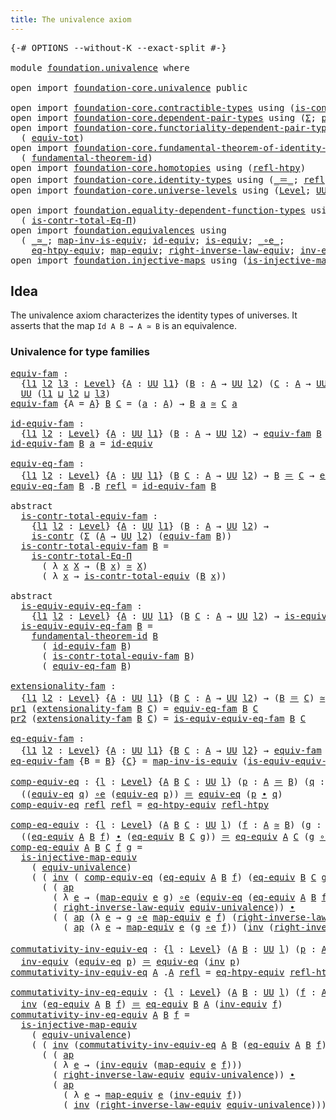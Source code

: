 ```yaml
---
title: The univalence axiom
---
```


<pre class="Agda"><a id="46" class="Symbol">{-#</a> <a id="50" class="Keyword">OPTIONS</a> <a id="58" class="Pragma">--without-K</a> <a id="70" class="Pragma">--exact-split</a> <a id="84" class="Symbol">#-}</a>

<a id="89" class="Keyword">module</a> <a id="96" href="foundation.univalence.html" class="Module">foundation.univalence</a> <a id="118" class="Keyword">where</a>

<a id="125" class="Keyword">open</a> <a id="130" class="Keyword">import</a> <a id="137" href="foundation-core.univalence.html" class="Module">foundation-core.univalence</a> <a id="164" class="Keyword">public</a>

<a id="172" class="Keyword">open</a> <a id="177" class="Keyword">import</a> <a id="184" href="foundation-core.contractible-types.html" class="Module">foundation-core.contractible-types</a> <a id="219" class="Keyword">using</a> <a id="225" class="Symbol">(</a><a id="226" href="foundation-core.contractible-types.html#1006" class="Function">is-contr</a><a id="234" class="Symbol">;</a> <a id="236" href="foundation-core.contractible-types.html#3304" class="Function">is-contr-equiv</a><a id="250" class="Symbol">)</a>
<a id="252" class="Keyword">open</a> <a id="257" class="Keyword">import</a> <a id="264" href="foundation-core.dependent-pair-types.html" class="Module">foundation-core.dependent-pair-types</a> <a id="301" class="Keyword">using</a> <a id="307" class="Symbol">(</a><a id="308" href="foundation-core.dependent-pair-types.html#515" class="Record">Σ</a><a id="309" class="Symbol">;</a> <a id="311" href="foundation-core.dependent-pair-types.html#588" class="InductiveConstructor">pair</a><a id="315" class="Symbol">;</a> <a id="317" href="foundation-core.dependent-pair-types.html#605" class="Field">pr1</a><a id="320" class="Symbol">;</a> <a id="322" href="foundation-core.dependent-pair-types.html#617" class="Field">pr2</a><a id="325" class="Symbol">)</a>
<a id="327" class="Keyword">open</a> <a id="332" class="Keyword">import</a> <a id="339" href="foundation-core.functoriality-dependent-pair-types.html" class="Module">foundation-core.functoriality-dependent-pair-types</a> <a id="390" class="Keyword">using</a>
  <a id="398" class="Symbol">(</a> <a id="400" href="foundation-core.functoriality-dependent-pair-types.html#6817" class="Function">equiv-tot</a><a id="409" class="Symbol">)</a>
<a id="411" class="Keyword">open</a> <a id="416" class="Keyword">import</a> <a id="423" href="foundation-core.fundamental-theorem-of-identity-types.html" class="Module">foundation-core.fundamental-theorem-of-identity-types</a> <a id="477" class="Keyword">using</a>
  <a id="485" class="Symbol">(</a> <a id="487" href="foundation-core.fundamental-theorem-of-identity-types.html#1904" class="Function">fundamental-theorem-id</a><a id="509" class="Symbol">)</a>
<a id="511" class="Keyword">open</a> <a id="516" class="Keyword">import</a> <a id="523" href="foundation-core.homotopies.html" class="Module">foundation-core.homotopies</a> <a id="550" class="Keyword">using</a> <a id="556" class="Symbol">(</a><a id="557" href="foundation-core.homotopies.html#741" class="Function">refl-htpy</a><a id="566" class="Symbol">)</a>
<a id="568" class="Keyword">open</a> <a id="573" class="Keyword">import</a> <a id="580" href="foundation-core.identity-types.html" class="Module">foundation-core.identity-types</a> <a id="611" class="Keyword">using</a> <a id="617" class="Symbol">(</a><a id="618" href="foundation-core.identity-types.html#1865" class="Function Operator">_＝_</a><a id="621" class="Symbol">;</a> <a id="623" href="foundation-core.identity-types.html#1820" class="InductiveConstructor">refl</a><a id="627" class="Symbol">;</a> <a id="629" href="foundation-core.identity-types.html#2425" class="Function Operator">_∙_</a><a id="632" class="Symbol">;</a> <a id="634" href="foundation-core.identity-types.html#2729" class="Function">inv</a><a id="637" class="Symbol">;</a> <a id="639" href="foundation-core.identity-types.html#4003" class="Function">ap</a><a id="641" class="Symbol">)</a>
<a id="643" class="Keyword">open</a> <a id="648" class="Keyword">import</a> <a id="655" href="foundation-core.universe-levels.html" class="Module">foundation-core.universe-levels</a> <a id="687" class="Keyword">using</a> <a id="693" class="Symbol">(</a><a id="694" href="Agda.Primitive.html#597" class="Postulate">Level</a><a id="699" class="Symbol">;</a> <a id="701" href="foundation-core.universe-levels.html#235" class="Primitive">UU</a><a id="703" class="Symbol">;</a> <a id="705" href="Agda.Primitive.html#810" class="Primitive Operator">_⊔_</a><a id="708" class="Symbol">)</a>

<a id="711" class="Keyword">open</a> <a id="716" class="Keyword">import</a> <a id="723" href="foundation.equality-dependent-function-types.html" class="Module">foundation.equality-dependent-function-types</a> <a id="768" class="Keyword">using</a>
  <a id="776" class="Symbol">(</a> <a id="778" href="foundation.equality-dependent-function-types.html#1031" class="Function">is-contr-total-Eq-Π</a><a id="797" class="Symbol">)</a>
<a id="799" class="Keyword">open</a> <a id="804" class="Keyword">import</a> <a id="811" href="foundation.equivalences.html" class="Module">foundation.equivalences</a> <a id="835" class="Keyword">using</a>
  <a id="843" class="Symbol">(</a> <a id="845" href="foundation-core.equivalences.html#1621" class="Function Operator">_≃_</a><a id="848" class="Symbol">;</a> <a id="850" href="foundation-core.equivalences.html#4187" class="Function">map-inv-is-equiv</a><a id="866" class="Symbol">;</a> <a id="868" href="foundation-core.equivalences.html#2494" class="Function">id-equiv</a><a id="876" class="Symbol">;</a> <a id="878" href="foundation-core.equivalences.html#1556" class="Function">is-equiv</a><a id="886" class="Symbol">;</a> <a id="888" href="foundation-core.equivalences.html#7869" class="Function Operator">_∘e_</a><a id="892" class="Symbol">;</a>
    <a id="898" href="foundation.equivalences.html#13529" class="Function">eq-htpy-equiv</a><a id="911" class="Symbol">;</a> <a id="913" href="foundation-core.equivalences.html#1821" class="Function">map-equiv</a><a id="922" class="Symbol">;</a> <a id="924" href="foundation.equivalences.html#15474" class="Function">right-inverse-law-equiv</a><a id="947" class="Symbol">;</a> <a id="949" href="foundation-core.equivalences.html#5721" class="Function">inv-equiv</a><a id="958" class="Symbol">)</a>
<a id="960" class="Keyword">open</a> <a id="965" class="Keyword">import</a> <a id="972" href="foundation.injective-maps.html" class="Module">foundation.injective-maps</a> <a id="998" class="Keyword">using</a> <a id="1004" class="Symbol">(</a><a id="1005" href="foundation.injective-maps.html#2997" class="Function">is-injective-map-equiv</a><a id="1027" class="Symbol">)</a>
</pre>
## Idea

The univalence axiom characterizes the identity types of universes. It asserts that the map `Id A B → A ≃ B` is an equivalence.

### Univalence for type families

<pre class="Agda"><a id="equiv-fam"></a><a id="1214" href="foundation.univalence.html#1214" class="Function">equiv-fam</a> <a id="1224" class="Symbol">:</a>
  <a id="1228" class="Symbol">{</a><a id="1229" href="foundation.univalence.html#1229" class="Bound">l1</a> <a id="1232" href="foundation.univalence.html#1232" class="Bound">l2</a> <a id="1235" href="foundation.univalence.html#1235" class="Bound">l3</a> <a id="1238" class="Symbol">:</a> <a id="1240" href="Agda.Primitive.html#597" class="Postulate">Level</a><a id="1245" class="Symbol">}</a> <a id="1247" class="Symbol">{</a><a id="1248" href="foundation.univalence.html#1248" class="Bound">A</a> <a id="1250" class="Symbol">:</a> <a id="1252" href="foundation-core.universe-levels.html#235" class="Primitive">UU</a> <a id="1255" href="foundation.univalence.html#1229" class="Bound">l1</a><a id="1257" class="Symbol">}</a> <a id="1259" class="Symbol">(</a><a id="1260" href="foundation.univalence.html#1260" class="Bound">B</a> <a id="1262" class="Symbol">:</a> <a id="1264" href="foundation.univalence.html#1248" class="Bound">A</a> <a id="1266" class="Symbol">→</a> <a id="1268" href="foundation-core.universe-levels.html#235" class="Primitive">UU</a> <a id="1271" href="foundation.univalence.html#1232" class="Bound">l2</a><a id="1273" class="Symbol">)</a> <a id="1275" class="Symbol">(</a><a id="1276" href="foundation.univalence.html#1276" class="Bound">C</a> <a id="1278" class="Symbol">:</a> <a id="1280" href="foundation.univalence.html#1248" class="Bound">A</a> <a id="1282" class="Symbol">→</a> <a id="1284" href="foundation-core.universe-levels.html#235" class="Primitive">UU</a> <a id="1287" href="foundation.univalence.html#1235" class="Bound">l3</a><a id="1289" class="Symbol">)</a> <a id="1291" class="Symbol">→</a>
  <a id="1295" href="foundation-core.universe-levels.html#235" class="Primitive">UU</a> <a id="1298" class="Symbol">(</a><a id="1299" href="foundation.univalence.html#1229" class="Bound">l1</a> <a id="1302" href="Agda.Primitive.html#810" class="Primitive Operator">⊔</a> <a id="1304" href="foundation.univalence.html#1232" class="Bound">l2</a> <a id="1307" href="Agda.Primitive.html#810" class="Primitive Operator">⊔</a> <a id="1309" href="foundation.univalence.html#1235" class="Bound">l3</a><a id="1311" class="Symbol">)</a>
<a id="1313" href="foundation.univalence.html#1214" class="Function">equiv-fam</a> <a id="1323" class="Symbol">{</a><a id="1324" class="Argument">A</a> <a id="1326" class="Symbol">=</a> <a id="1328" href="foundation.univalence.html#1328" class="Bound">A</a><a id="1329" class="Symbol">}</a> <a id="1331" href="foundation.univalence.html#1331" class="Bound">B</a> <a id="1333" href="foundation.univalence.html#1333" class="Bound">C</a> <a id="1335" class="Symbol">=</a> <a id="1337" class="Symbol">(</a><a id="1338" href="foundation.univalence.html#1338" class="Bound">a</a> <a id="1340" class="Symbol">:</a> <a id="1342" href="foundation.univalence.html#1328" class="Bound">A</a><a id="1343" class="Symbol">)</a> <a id="1345" class="Symbol">→</a> <a id="1347" href="foundation.univalence.html#1331" class="Bound">B</a> <a id="1349" href="foundation.univalence.html#1338" class="Bound">a</a> <a id="1351" href="foundation-core.equivalences.html#1621" class="Function Operator">≃</a> <a id="1353" href="foundation.univalence.html#1333" class="Bound">C</a> <a id="1355" href="foundation.univalence.html#1338" class="Bound">a</a>

<a id="id-equiv-fam"></a><a id="1358" href="foundation.univalence.html#1358" class="Function">id-equiv-fam</a> <a id="1371" class="Symbol">:</a>
  <a id="1375" class="Symbol">{</a><a id="1376" href="foundation.univalence.html#1376" class="Bound">l1</a> <a id="1379" href="foundation.univalence.html#1379" class="Bound">l2</a> <a id="1382" class="Symbol">:</a> <a id="1384" href="Agda.Primitive.html#597" class="Postulate">Level</a><a id="1389" class="Symbol">}</a> <a id="1391" class="Symbol">{</a><a id="1392" href="foundation.univalence.html#1392" class="Bound">A</a> <a id="1394" class="Symbol">:</a> <a id="1396" href="foundation-core.universe-levels.html#235" class="Primitive">UU</a> <a id="1399" href="foundation.univalence.html#1376" class="Bound">l1</a><a id="1401" class="Symbol">}</a> <a id="1403" class="Symbol">(</a><a id="1404" href="foundation.univalence.html#1404" class="Bound">B</a> <a id="1406" class="Symbol">:</a> <a id="1408" href="foundation.univalence.html#1392" class="Bound">A</a> <a id="1410" class="Symbol">→</a> <a id="1412" href="foundation-core.universe-levels.html#235" class="Primitive">UU</a> <a id="1415" href="foundation.univalence.html#1379" class="Bound">l2</a><a id="1417" class="Symbol">)</a> <a id="1419" class="Symbol">→</a> <a id="1421" href="foundation.univalence.html#1214" class="Function">equiv-fam</a> <a id="1431" href="foundation.univalence.html#1404" class="Bound">B</a> <a id="1433" href="foundation.univalence.html#1404" class="Bound">B</a>
<a id="1435" href="foundation.univalence.html#1358" class="Function">id-equiv-fam</a> <a id="1448" href="foundation.univalence.html#1448" class="Bound">B</a> <a id="1450" href="foundation.univalence.html#1450" class="Bound">a</a> <a id="1452" class="Symbol">=</a> <a id="1454" href="foundation-core.equivalences.html#2494" class="Function">id-equiv</a>

<a id="equiv-eq-fam"></a><a id="1464" href="foundation.univalence.html#1464" class="Function">equiv-eq-fam</a> <a id="1477" class="Symbol">:</a>
  <a id="1481" class="Symbol">{</a><a id="1482" href="foundation.univalence.html#1482" class="Bound">l1</a> <a id="1485" href="foundation.univalence.html#1485" class="Bound">l2</a> <a id="1488" class="Symbol">:</a> <a id="1490" href="Agda.Primitive.html#597" class="Postulate">Level</a><a id="1495" class="Symbol">}</a> <a id="1497" class="Symbol">{</a><a id="1498" href="foundation.univalence.html#1498" class="Bound">A</a> <a id="1500" class="Symbol">:</a> <a id="1502" href="foundation-core.universe-levels.html#235" class="Primitive">UU</a> <a id="1505" href="foundation.univalence.html#1482" class="Bound">l1</a><a id="1507" class="Symbol">}</a> <a id="1509" class="Symbol">(</a><a id="1510" href="foundation.univalence.html#1510" class="Bound">B</a> <a id="1512" href="foundation.univalence.html#1512" class="Bound">C</a> <a id="1514" class="Symbol">:</a> <a id="1516" href="foundation.univalence.html#1498" class="Bound">A</a> <a id="1518" class="Symbol">→</a> <a id="1520" href="foundation-core.universe-levels.html#235" class="Primitive">UU</a> <a id="1523" href="foundation.univalence.html#1485" class="Bound">l2</a><a id="1525" class="Symbol">)</a> <a id="1527" class="Symbol">→</a> <a id="1529" href="foundation.univalence.html#1510" class="Bound">B</a> <a id="1531" href="foundation-core.identity-types.html#1865" class="Function Operator">＝</a> <a id="1533" href="foundation.univalence.html#1512" class="Bound">C</a> <a id="1535" class="Symbol">→</a> <a id="1537" href="foundation.univalence.html#1214" class="Function">equiv-fam</a> <a id="1547" href="foundation.univalence.html#1510" class="Bound">B</a> <a id="1549" href="foundation.univalence.html#1512" class="Bound">C</a>
<a id="1551" href="foundation.univalence.html#1464" class="Function">equiv-eq-fam</a> <a id="1564" href="foundation.univalence.html#1564" class="Bound">B</a> <a id="1566" class="DottedPattern Symbol">.</a><a id="1567" href="foundation.univalence.html#1564" class="DottedPattern Bound">B</a> <a id="1569" href="foundation-core.identity-types.html#1820" class="InductiveConstructor">refl</a> <a id="1574" class="Symbol">=</a> <a id="1576" href="foundation.univalence.html#1358" class="Function">id-equiv-fam</a> <a id="1589" href="foundation.univalence.html#1564" class="Bound">B</a>

<a id="1592" class="Keyword">abstract</a>
  <a id="is-contr-total-equiv-fam"></a><a id="1603" href="foundation.univalence.html#1603" class="Function">is-contr-total-equiv-fam</a> <a id="1628" class="Symbol">:</a>
    <a id="1634" class="Symbol">{</a><a id="1635" href="foundation.univalence.html#1635" class="Bound">l1</a> <a id="1638" href="foundation.univalence.html#1638" class="Bound">l2</a> <a id="1641" class="Symbol">:</a> <a id="1643" href="Agda.Primitive.html#597" class="Postulate">Level</a><a id="1648" class="Symbol">}</a> <a id="1650" class="Symbol">{</a><a id="1651" href="foundation.univalence.html#1651" class="Bound">A</a> <a id="1653" class="Symbol">:</a> <a id="1655" href="foundation-core.universe-levels.html#235" class="Primitive">UU</a> <a id="1658" href="foundation.univalence.html#1635" class="Bound">l1</a><a id="1660" class="Symbol">}</a> <a id="1662" class="Symbol">(</a><a id="1663" href="foundation.univalence.html#1663" class="Bound">B</a> <a id="1665" class="Symbol">:</a> <a id="1667" href="foundation.univalence.html#1651" class="Bound">A</a> <a id="1669" class="Symbol">→</a> <a id="1671" href="foundation-core.universe-levels.html#235" class="Primitive">UU</a> <a id="1674" href="foundation.univalence.html#1638" class="Bound">l2</a><a id="1676" class="Symbol">)</a> <a id="1678" class="Symbol">→</a>
    <a id="1684" href="foundation-core.contractible-types.html#1006" class="Function">is-contr</a> <a id="1693" class="Symbol">(</a><a id="1694" href="foundation-core.dependent-pair-types.html#515" class="Record">Σ</a> <a id="1696" class="Symbol">(</a><a id="1697" href="foundation.univalence.html#1651" class="Bound">A</a> <a id="1699" class="Symbol">→</a> <a id="1701" href="foundation-core.universe-levels.html#235" class="Primitive">UU</a> <a id="1704" href="foundation.univalence.html#1638" class="Bound">l2</a><a id="1706" class="Symbol">)</a> <a id="1708" class="Symbol">(</a><a id="1709" href="foundation.univalence.html#1214" class="Function">equiv-fam</a> <a id="1719" href="foundation.univalence.html#1663" class="Bound">B</a><a id="1720" class="Symbol">))</a>
  <a id="1725" href="foundation.univalence.html#1603" class="Function">is-contr-total-equiv-fam</a> <a id="1750" href="foundation.univalence.html#1750" class="Bound">B</a> <a id="1752" class="Symbol">=</a>
    <a id="1758" href="foundation.equality-dependent-function-types.html#1031" class="Function">is-contr-total-Eq-Π</a>
      <a id="1784" class="Symbol">(</a> <a id="1786" class="Symbol">λ</a> <a id="1788" href="foundation.univalence.html#1788" class="Bound">x</a> <a id="1790" href="foundation.univalence.html#1790" class="Bound">X</a> <a id="1792" class="Symbol">→</a> <a id="1794" class="Symbol">(</a><a id="1795" href="foundation.univalence.html#1750" class="Bound">B</a> <a id="1797" href="foundation.univalence.html#1788" class="Bound">x</a><a id="1798" class="Symbol">)</a> <a id="1800" href="foundation-core.equivalences.html#1621" class="Function Operator">≃</a> <a id="1802" href="foundation.univalence.html#1790" class="Bound">X</a><a id="1803" class="Symbol">)</a>
      <a id="1811" class="Symbol">(</a> <a id="1813" class="Symbol">λ</a> <a id="1815" href="foundation.univalence.html#1815" class="Bound">x</a> <a id="1817" class="Symbol">→</a> <a id="1819" href="foundation-core.univalence.html#2403" class="Function">is-contr-total-equiv</a> <a id="1840" class="Symbol">(</a><a id="1841" href="foundation.univalence.html#1750" class="Bound">B</a> <a id="1843" href="foundation.univalence.html#1815" class="Bound">x</a><a id="1844" class="Symbol">))</a>

<a id="1848" class="Keyword">abstract</a>
  <a id="is-equiv-equiv-eq-fam"></a><a id="1859" href="foundation.univalence.html#1859" class="Function">is-equiv-equiv-eq-fam</a> <a id="1881" class="Symbol">:</a>
    <a id="1887" class="Symbol">{</a><a id="1888" href="foundation.univalence.html#1888" class="Bound">l1</a> <a id="1891" href="foundation.univalence.html#1891" class="Bound">l2</a> <a id="1894" class="Symbol">:</a> <a id="1896" href="Agda.Primitive.html#597" class="Postulate">Level</a><a id="1901" class="Symbol">}</a> <a id="1903" class="Symbol">{</a><a id="1904" href="foundation.univalence.html#1904" class="Bound">A</a> <a id="1906" class="Symbol">:</a> <a id="1908" href="foundation-core.universe-levels.html#235" class="Primitive">UU</a> <a id="1911" href="foundation.univalence.html#1888" class="Bound">l1</a><a id="1913" class="Symbol">}</a> <a id="1915" class="Symbol">(</a><a id="1916" href="foundation.univalence.html#1916" class="Bound">B</a> <a id="1918" href="foundation.univalence.html#1918" class="Bound">C</a> <a id="1920" class="Symbol">:</a> <a id="1922" href="foundation.univalence.html#1904" class="Bound">A</a> <a id="1924" class="Symbol">→</a> <a id="1926" href="foundation-core.universe-levels.html#235" class="Primitive">UU</a> <a id="1929" href="foundation.univalence.html#1891" class="Bound">l2</a><a id="1931" class="Symbol">)</a> <a id="1933" class="Symbol">→</a> <a id="1935" href="foundation-core.equivalences.html#1556" class="Function">is-equiv</a> <a id="1944" class="Symbol">(</a><a id="1945" href="foundation.univalence.html#1464" class="Function">equiv-eq-fam</a> <a id="1958" href="foundation.univalence.html#1916" class="Bound">B</a> <a id="1960" href="foundation.univalence.html#1918" class="Bound">C</a><a id="1961" class="Symbol">)</a>
  <a id="1965" href="foundation.univalence.html#1859" class="Function">is-equiv-equiv-eq-fam</a> <a id="1987" href="foundation.univalence.html#1987" class="Bound">B</a> <a id="1989" class="Symbol">=</a>
    <a id="1995" href="foundation-core.fundamental-theorem-of-identity-types.html#1904" class="Function">fundamental-theorem-id</a> <a id="2018" href="foundation.univalence.html#1987" class="Bound">B</a>
      <a id="2026" class="Symbol">(</a> <a id="2028" href="foundation.univalence.html#1358" class="Function">id-equiv-fam</a> <a id="2041" href="foundation.univalence.html#1987" class="Bound">B</a><a id="2042" class="Symbol">)</a>
      <a id="2050" class="Symbol">(</a> <a id="2052" href="foundation.univalence.html#1603" class="Function">is-contr-total-equiv-fam</a> <a id="2077" href="foundation.univalence.html#1987" class="Bound">B</a><a id="2078" class="Symbol">)</a>
      <a id="2086" class="Symbol">(</a> <a id="2088" href="foundation.univalence.html#1464" class="Function">equiv-eq-fam</a> <a id="2101" href="foundation.univalence.html#1987" class="Bound">B</a><a id="2102" class="Symbol">)</a>

<a id="extensionality-fam"></a><a id="2105" href="foundation.univalence.html#2105" class="Function">extensionality-fam</a> <a id="2124" class="Symbol">:</a>
  <a id="2128" class="Symbol">{</a><a id="2129" href="foundation.univalence.html#2129" class="Bound">l1</a> <a id="2132" href="foundation.univalence.html#2132" class="Bound">l2</a> <a id="2135" class="Symbol">:</a> <a id="2137" href="Agda.Primitive.html#597" class="Postulate">Level</a><a id="2142" class="Symbol">}</a> <a id="2144" class="Symbol">{</a><a id="2145" href="foundation.univalence.html#2145" class="Bound">A</a> <a id="2147" class="Symbol">:</a> <a id="2149" href="foundation-core.universe-levels.html#235" class="Primitive">UU</a> <a id="2152" href="foundation.univalence.html#2129" class="Bound">l1</a><a id="2154" class="Symbol">}</a> <a id="2156" class="Symbol">(</a><a id="2157" href="foundation.univalence.html#2157" class="Bound">B</a> <a id="2159" href="foundation.univalence.html#2159" class="Bound">C</a> <a id="2161" class="Symbol">:</a> <a id="2163" href="foundation.univalence.html#2145" class="Bound">A</a> <a id="2165" class="Symbol">→</a> <a id="2167" href="foundation-core.universe-levels.html#235" class="Primitive">UU</a> <a id="2170" href="foundation.univalence.html#2132" class="Bound">l2</a><a id="2172" class="Symbol">)</a> <a id="2174" class="Symbol">→</a> <a id="2176" class="Symbol">(</a><a id="2177" href="foundation.univalence.html#2157" class="Bound">B</a> <a id="2179" href="foundation-core.identity-types.html#1865" class="Function Operator">＝</a> <a id="2181" href="foundation.univalence.html#2159" class="Bound">C</a><a id="2182" class="Symbol">)</a> <a id="2184" href="foundation-core.equivalences.html#1621" class="Function Operator">≃</a> <a id="2186" href="foundation.univalence.html#1214" class="Function">equiv-fam</a> <a id="2196" href="foundation.univalence.html#2157" class="Bound">B</a> <a id="2198" href="foundation.univalence.html#2159" class="Bound">C</a>
<a id="2200" href="foundation-core.dependent-pair-types.html#605" class="Field">pr1</a> <a id="2204" class="Symbol">(</a><a id="2205" href="foundation.univalence.html#2105" class="Function">extensionality-fam</a> <a id="2224" href="foundation.univalence.html#2224" class="Bound">B</a> <a id="2226" href="foundation.univalence.html#2226" class="Bound">C</a><a id="2227" class="Symbol">)</a> <a id="2229" class="Symbol">=</a> <a id="2231" href="foundation.univalence.html#1464" class="Function">equiv-eq-fam</a> <a id="2244" href="foundation.univalence.html#2224" class="Bound">B</a> <a id="2246" href="foundation.univalence.html#2226" class="Bound">C</a>
<a id="2248" href="foundation-core.dependent-pair-types.html#617" class="Field">pr2</a> <a id="2252" class="Symbol">(</a><a id="2253" href="foundation.univalence.html#2105" class="Function">extensionality-fam</a> <a id="2272" href="foundation.univalence.html#2272" class="Bound">B</a> <a id="2274" href="foundation.univalence.html#2274" class="Bound">C</a><a id="2275" class="Symbol">)</a> <a id="2277" class="Symbol">=</a> <a id="2279" href="foundation.univalence.html#1859" class="Function">is-equiv-equiv-eq-fam</a> <a id="2301" href="foundation.univalence.html#2272" class="Bound">B</a> <a id="2303" href="foundation.univalence.html#2274" class="Bound">C</a>

<a id="eq-equiv-fam"></a><a id="2306" href="foundation.univalence.html#2306" class="Function">eq-equiv-fam</a> <a id="2319" class="Symbol">:</a>
  <a id="2323" class="Symbol">{</a><a id="2324" href="foundation.univalence.html#2324" class="Bound">l1</a> <a id="2327" href="foundation.univalence.html#2327" class="Bound">l2</a> <a id="2330" class="Symbol">:</a> <a id="2332" href="Agda.Primitive.html#597" class="Postulate">Level</a><a id="2337" class="Symbol">}</a> <a id="2339" class="Symbol">{</a><a id="2340" href="foundation.univalence.html#2340" class="Bound">A</a> <a id="2342" class="Symbol">:</a> <a id="2344" href="foundation-core.universe-levels.html#235" class="Primitive">UU</a> <a id="2347" href="foundation.univalence.html#2324" class="Bound">l1</a><a id="2349" class="Symbol">}</a> <a id="2351" class="Symbol">{</a><a id="2352" href="foundation.univalence.html#2352" class="Bound">B</a> <a id="2354" href="foundation.univalence.html#2354" class="Bound">C</a> <a id="2356" class="Symbol">:</a> <a id="2358" href="foundation.univalence.html#2340" class="Bound">A</a> <a id="2360" class="Symbol">→</a> <a id="2362" href="foundation-core.universe-levels.html#235" class="Primitive">UU</a> <a id="2365" href="foundation.univalence.html#2327" class="Bound">l2</a><a id="2367" class="Symbol">}</a> <a id="2369" class="Symbol">→</a> <a id="2371" href="foundation.univalence.html#1214" class="Function">equiv-fam</a> <a id="2381" href="foundation.univalence.html#2352" class="Bound">B</a> <a id="2383" href="foundation.univalence.html#2354" class="Bound">C</a> <a id="2385" class="Symbol">→</a> <a id="2387" href="foundation.univalence.html#2352" class="Bound">B</a> <a id="2389" href="foundation-core.identity-types.html#1865" class="Function Operator">＝</a> <a id="2391" href="foundation.univalence.html#2354" class="Bound">C</a>
<a id="2393" href="foundation.univalence.html#2306" class="Function">eq-equiv-fam</a> <a id="2406" class="Symbol">{</a><a id="2407" class="Argument">B</a> <a id="2409" class="Symbol">=</a> <a id="2411" href="foundation.univalence.html#2411" class="Bound">B</a><a id="2412" class="Symbol">}</a> <a id="2414" class="Symbol">{</a><a id="2415" href="foundation.univalence.html#2415" class="Bound">C</a><a id="2416" class="Symbol">}</a> <a id="2418" class="Symbol">=</a> <a id="2420" href="foundation-core.equivalences.html#4187" class="Function">map-inv-is-equiv</a> <a id="2437" class="Symbol">(</a><a id="2438" href="foundation.univalence.html#1859" class="Function">is-equiv-equiv-eq-fam</a> <a id="2460" href="foundation.univalence.html#2411" class="Bound">B</a> <a id="2462" href="foundation.univalence.html#2415" class="Bound">C</a><a id="2463" class="Symbol">)</a>
</pre>
<pre class="Agda"><a id="comp-equiv-eq"></a><a id="2478" href="foundation.univalence.html#2478" class="Function">comp-equiv-eq</a> <a id="2492" class="Symbol">:</a> <a id="2494" class="Symbol">{</a><a id="2495" href="foundation.univalence.html#2495" class="Bound">l</a> <a id="2497" class="Symbol">:</a> <a id="2499" href="Agda.Primitive.html#597" class="Postulate">Level</a><a id="2504" class="Symbol">}</a> <a id="2506" class="Symbol">{</a><a id="2507" href="foundation.univalence.html#2507" class="Bound">A</a> <a id="2509" href="foundation.univalence.html#2509" class="Bound">B</a> <a id="2511" href="foundation.univalence.html#2511" class="Bound">C</a> <a id="2513" class="Symbol">:</a> <a id="2515" href="foundation-core.universe-levels.html#235" class="Primitive">UU</a> <a id="2518" href="foundation.univalence.html#2495" class="Bound">l</a><a id="2519" class="Symbol">}</a> <a id="2521" class="Symbol">(</a><a id="2522" href="foundation.univalence.html#2522" class="Bound">p</a> <a id="2524" class="Symbol">:</a> <a id="2526" href="foundation.univalence.html#2507" class="Bound">A</a> <a id="2528" href="foundation-core.identity-types.html#1865" class="Function Operator">＝</a> <a id="2530" href="foundation.univalence.html#2509" class="Bound">B</a><a id="2531" class="Symbol">)</a> <a id="2533" class="Symbol">(</a><a id="2534" href="foundation.univalence.html#2534" class="Bound">q</a> <a id="2536" class="Symbol">:</a> <a id="2538" href="foundation.univalence.html#2509" class="Bound">B</a> <a id="2540" href="foundation-core.identity-types.html#1865" class="Function Operator">＝</a> <a id="2542" href="foundation.univalence.html#2511" class="Bound">C</a><a id="2543" class="Symbol">)</a> <a id="2545" class="Symbol">→</a>
  <a id="2549" class="Symbol">((</a><a id="2551" href="foundation-core.univalence.html#987" class="Function">equiv-eq</a> <a id="2560" href="foundation.univalence.html#2534" class="Bound">q</a><a id="2561" class="Symbol">)</a> <a id="2563" href="foundation-core.equivalences.html#7869" class="Function Operator">∘e</a> <a id="2566" class="Symbol">(</a><a id="2567" href="foundation-core.univalence.html#987" class="Function">equiv-eq</a> <a id="2576" href="foundation.univalence.html#2522" class="Bound">p</a><a id="2577" class="Symbol">))</a> <a id="2580" href="foundation-core.identity-types.html#1865" class="Function Operator">＝</a> <a id="2582" href="foundation-core.univalence.html#987" class="Function">equiv-eq</a> <a id="2591" class="Symbol">(</a><a id="2592" href="foundation.univalence.html#2522" class="Bound">p</a> <a id="2594" href="foundation-core.identity-types.html#2425" class="Function Operator">∙</a> <a id="2596" href="foundation.univalence.html#2534" class="Bound">q</a><a id="2597" class="Symbol">)</a>
<a id="2599" href="foundation.univalence.html#2478" class="Function">comp-equiv-eq</a> <a id="2613" href="foundation-core.identity-types.html#1820" class="InductiveConstructor">refl</a> <a id="2618" href="foundation-core.identity-types.html#1820" class="InductiveConstructor">refl</a> <a id="2623" class="Symbol">=</a> <a id="2625" href="foundation.equivalences.html#13529" class="Function">eq-htpy-equiv</a> <a id="2639" href="foundation-core.homotopies.html#741" class="Function">refl-htpy</a>

<a id="comp-eq-equiv"></a><a id="2650" href="foundation.univalence.html#2650" class="Function">comp-eq-equiv</a> <a id="2664" class="Symbol">:</a> <a id="2666" class="Symbol">{</a><a id="2667" href="foundation.univalence.html#2667" class="Bound">l</a> <a id="2669" class="Symbol">:</a> <a id="2671" href="Agda.Primitive.html#597" class="Postulate">Level</a><a id="2676" class="Symbol">}</a> <a id="2678" class="Symbol">(</a><a id="2679" href="foundation.univalence.html#2679" class="Bound">A</a> <a id="2681" href="foundation.univalence.html#2681" class="Bound">B</a> <a id="2683" href="foundation.univalence.html#2683" class="Bound">C</a> <a id="2685" class="Symbol">:</a> <a id="2687" href="foundation-core.universe-levels.html#235" class="Primitive">UU</a> <a id="2690" href="foundation.univalence.html#2667" class="Bound">l</a><a id="2691" class="Symbol">)</a> <a id="2693" class="Symbol">(</a><a id="2694" href="foundation.univalence.html#2694" class="Bound">f</a> <a id="2696" class="Symbol">:</a> <a id="2698" href="foundation.univalence.html#2679" class="Bound">A</a> <a id="2700" href="foundation-core.equivalences.html#1621" class="Function Operator">≃</a> <a id="2702" href="foundation.univalence.html#2681" class="Bound">B</a><a id="2703" class="Symbol">)</a> <a id="2705" class="Symbol">(</a><a id="2706" href="foundation.univalence.html#2706" class="Bound">g</a> <a id="2708" class="Symbol">:</a> <a id="2710" href="foundation.univalence.html#2681" class="Bound">B</a> <a id="2712" href="foundation-core.equivalences.html#1621" class="Function Operator">≃</a> <a id="2714" href="foundation.univalence.html#2683" class="Bound">C</a><a id="2715" class="Symbol">)</a> <a id="2717" class="Symbol">→</a>
  <a id="2721" class="Symbol">((</a><a id="2723" href="foundation-core.univalence.html#2151" class="Function">eq-equiv</a> <a id="2732" href="foundation.univalence.html#2679" class="Bound">A</a> <a id="2734" href="foundation.univalence.html#2681" class="Bound">B</a> <a id="2736" href="foundation.univalence.html#2694" class="Bound">f</a><a id="2737" class="Symbol">)</a> <a id="2739" href="foundation-core.identity-types.html#2425" class="Function Operator">∙</a> <a id="2741" class="Symbol">(</a><a id="2742" href="foundation-core.univalence.html#2151" class="Function">eq-equiv</a> <a id="2751" href="foundation.univalence.html#2681" class="Bound">B</a> <a id="2753" href="foundation.univalence.html#2683" class="Bound">C</a> <a id="2755" href="foundation.univalence.html#2706" class="Bound">g</a><a id="2756" class="Symbol">))</a> <a id="2759" href="foundation-core.identity-types.html#1865" class="Function Operator">＝</a> <a id="2761" href="foundation-core.univalence.html#2151" class="Function">eq-equiv</a> <a id="2770" href="foundation.univalence.html#2679" class="Bound">A</a> <a id="2772" href="foundation.univalence.html#2683" class="Bound">C</a> <a id="2774" class="Symbol">(</a><a id="2775" href="foundation.univalence.html#2706" class="Bound">g</a> <a id="2777" href="foundation-core.equivalences.html#7869" class="Function Operator">∘e</a> <a id="2780" href="foundation.univalence.html#2694" class="Bound">f</a><a id="2781" class="Symbol">)</a>
<a id="2783" href="foundation.univalence.html#2650" class="Function">comp-eq-equiv</a> <a id="2797" href="foundation.univalence.html#2797" class="Bound">A</a> <a id="2799" href="foundation.univalence.html#2799" class="Bound">B</a> <a id="2801" href="foundation.univalence.html#2801" class="Bound">C</a> <a id="2803" href="foundation.univalence.html#2803" class="Bound">f</a> <a id="2805" href="foundation.univalence.html#2805" class="Bound">g</a> <a id="2807" class="Symbol">=</a>
  <a id="2811" href="foundation.injective-maps.html#2997" class="Function">is-injective-map-equiv</a>
    <a id="2838" class="Symbol">(</a> <a id="2840" href="foundation-core.univalence.html#2255" class="Function">equiv-univalence</a><a id="2856" class="Symbol">)</a>
    <a id="2862" class="Symbol">(</a> <a id="2864" class="Symbol">(</a> <a id="2866" href="foundation-core.identity-types.html#2729" class="Function">inv</a> <a id="2870" class="Symbol">(</a> <a id="2872" href="foundation.univalence.html#2478" class="Function">comp-equiv-eq</a> <a id="2886" class="Symbol">(</a><a id="2887" href="foundation-core.univalence.html#2151" class="Function">eq-equiv</a> <a id="2896" href="foundation.univalence.html#2797" class="Bound">A</a> <a id="2898" href="foundation.univalence.html#2799" class="Bound">B</a> <a id="2900" href="foundation.univalence.html#2803" class="Bound">f</a><a id="2901" class="Symbol">)</a> <a id="2903" class="Symbol">(</a><a id="2904" href="foundation-core.univalence.html#2151" class="Function">eq-equiv</a> <a id="2913" href="foundation.univalence.html#2799" class="Bound">B</a> <a id="2915" href="foundation.univalence.html#2801" class="Bound">C</a> <a id="2917" href="foundation.univalence.html#2805" class="Bound">g</a><a id="2918" class="Symbol">)))</a> <a id="2922" href="foundation-core.identity-types.html#2425" class="Function Operator">∙</a>
      <a id="2930" class="Symbol">(</a> <a id="2932" class="Symbol">(</a> <a id="2934" href="foundation-core.identity-types.html#4003" class="Function">ap</a>
        <a id="2945" class="Symbol">(</a> <a id="2947" class="Symbol">λ</a> <a id="2949" href="foundation.univalence.html#2949" class="Bound">e</a> <a id="2951" class="Symbol">→</a> <a id="2953" class="Symbol">(</a><a id="2954" href="foundation-core.equivalences.html#1821" class="Function">map-equiv</a> <a id="2964" href="foundation.univalence.html#2949" class="Bound">e</a> <a id="2966" href="foundation.univalence.html#2805" class="Bound">g</a><a id="2967" class="Symbol">)</a> <a id="2969" href="foundation-core.equivalences.html#7869" class="Function Operator">∘e</a> <a id="2972" class="Symbol">(</a><a id="2973" href="foundation-core.univalence.html#987" class="Function">equiv-eq</a> <a id="2982" class="Symbol">(</a><a id="2983" href="foundation-core.univalence.html#2151" class="Function">eq-equiv</a> <a id="2992" href="foundation.univalence.html#2797" class="Bound">A</a> <a id="2994" href="foundation.univalence.html#2799" class="Bound">B</a> <a id="2996" href="foundation.univalence.html#2803" class="Bound">f</a><a id="2997" class="Symbol">)))</a>
        <a id="3009" class="Symbol">(</a> <a id="3011" href="foundation.equivalences.html#15474" class="Function">right-inverse-law-equiv</a> <a id="3035" href="foundation-core.univalence.html#2255" class="Function">equiv-univalence</a><a id="3051" class="Symbol">))</a> <a id="3054" href="foundation-core.identity-types.html#2425" class="Function Operator">∙</a>
        <a id="3064" class="Symbol">(</a> <a id="3066" class="Symbol">(</a> <a id="3068" href="foundation-core.identity-types.html#4003" class="Function">ap</a> <a id="3071" class="Symbol">(λ</a> <a id="3074" href="foundation.univalence.html#3074" class="Bound">e</a> <a id="3076" class="Symbol">→</a> <a id="3078" href="foundation.univalence.html#2805" class="Bound">g</a> <a id="3080" href="foundation-core.equivalences.html#7869" class="Function Operator">∘e</a> <a id="3083" href="foundation-core.equivalences.html#1821" class="Function">map-equiv</a> <a id="3093" href="foundation.univalence.html#3074" class="Bound">e</a> <a id="3095" href="foundation.univalence.html#2803" class="Bound">f</a><a id="3096" class="Symbol">)</a> <a id="3098" class="Symbol">(</a><a id="3099" href="foundation.equivalences.html#15474" class="Function">right-inverse-law-equiv</a> <a id="3123" href="foundation-core.univalence.html#2255" class="Function">equiv-univalence</a><a id="3139" class="Symbol">))</a> <a id="3142" href="foundation-core.identity-types.html#2425" class="Function Operator">∙</a>
          <a id="3154" class="Symbol">(</a> <a id="3156" href="foundation-core.identity-types.html#4003" class="Function">ap</a> <a id="3159" class="Symbol">(λ</a> <a id="3162" href="foundation.univalence.html#3162" class="Bound">e</a> <a id="3164" class="Symbol">→</a> <a id="3166" href="foundation-core.equivalences.html#1821" class="Function">map-equiv</a> <a id="3176" href="foundation.univalence.html#3162" class="Bound">e</a> <a id="3178" class="Symbol">(</a><a id="3179" href="foundation.univalence.html#2805" class="Bound">g</a> <a id="3181" href="foundation-core.equivalences.html#7869" class="Function Operator">∘e</a> <a id="3184" href="foundation.univalence.html#2803" class="Bound">f</a><a id="3185" class="Symbol">))</a> <a id="3188" class="Symbol">(</a><a id="3189" href="foundation-core.identity-types.html#2729" class="Function">inv</a> <a id="3193" class="Symbol">(</a><a id="3194" href="foundation.equivalences.html#15474" class="Function">right-inverse-law-equiv</a> <a id="3218" href="foundation-core.univalence.html#2255" class="Function">equiv-univalence</a><a id="3234" class="Symbol">))))))</a>

<a id="commutativity-inv-equiv-eq"></a><a id="3242" href="foundation.univalence.html#3242" class="Function">commutativity-inv-equiv-eq</a> <a id="3269" class="Symbol">:</a> <a id="3271" class="Symbol">{</a><a id="3272" href="foundation.univalence.html#3272" class="Bound">l</a> <a id="3274" class="Symbol">:</a> <a id="3276" href="Agda.Primitive.html#597" class="Postulate">Level</a><a id="3281" class="Symbol">}</a> <a id="3283" class="Symbol">(</a><a id="3284" href="foundation.univalence.html#3284" class="Bound">A</a> <a id="3286" href="foundation.univalence.html#3286" class="Bound">B</a> <a id="3288" class="Symbol">:</a> <a id="3290" href="foundation-core.universe-levels.html#235" class="Primitive">UU</a> <a id="3293" href="foundation.univalence.html#3272" class="Bound">l</a><a id="3294" class="Symbol">)</a> <a id="3296" class="Symbol">(</a><a id="3297" href="foundation.univalence.html#3297" class="Bound">p</a> <a id="3299" class="Symbol">:</a> <a id="3301" href="foundation.univalence.html#3284" class="Bound">A</a> <a id="3303" href="foundation-core.identity-types.html#1865" class="Function Operator">＝</a> <a id="3305" href="foundation.univalence.html#3286" class="Bound">B</a><a id="3306" class="Symbol">)</a> <a id="3308" class="Symbol">→</a>
  <a id="3312" href="foundation-core.equivalences.html#5721" class="Function">inv-equiv</a> <a id="3322" class="Symbol">(</a><a id="3323" href="foundation-core.univalence.html#987" class="Function">equiv-eq</a> <a id="3332" href="foundation.univalence.html#3297" class="Bound">p</a><a id="3333" class="Symbol">)</a> <a id="3335" href="foundation-core.identity-types.html#1865" class="Function Operator">＝</a> <a id="3337" href="foundation-core.univalence.html#987" class="Function">equiv-eq</a> <a id="3346" class="Symbol">(</a><a id="3347" href="foundation-core.identity-types.html#2729" class="Function">inv</a> <a id="3351" href="foundation.univalence.html#3297" class="Bound">p</a><a id="3352" class="Symbol">)</a>
<a id="3354" href="foundation.univalence.html#3242" class="Function">commutativity-inv-equiv-eq</a> <a id="3381" href="foundation.univalence.html#3381" class="Bound">A</a> <a id="3383" class="DottedPattern Symbol">.</a><a id="3384" href="foundation.univalence.html#3381" class="DottedPattern Bound">A</a> <a id="3386" href="foundation-core.identity-types.html#1820" class="InductiveConstructor">refl</a> <a id="3391" class="Symbol">=</a> <a id="3393" href="foundation.equivalences.html#13529" class="Function">eq-htpy-equiv</a> <a id="3407" href="foundation-core.homotopies.html#741" class="Function">refl-htpy</a>

<a id="commutativity-inv-eq-equiv"></a><a id="3418" href="foundation.univalence.html#3418" class="Function">commutativity-inv-eq-equiv</a> <a id="3445" class="Symbol">:</a> <a id="3447" class="Symbol">{</a><a id="3448" href="foundation.univalence.html#3448" class="Bound">l</a> <a id="3450" class="Symbol">:</a> <a id="3452" href="Agda.Primitive.html#597" class="Postulate">Level</a><a id="3457" class="Symbol">}</a> <a id="3459" class="Symbol">(</a><a id="3460" href="foundation.univalence.html#3460" class="Bound">A</a> <a id="3462" href="foundation.univalence.html#3462" class="Bound">B</a> <a id="3464" class="Symbol">:</a> <a id="3466" href="foundation-core.universe-levels.html#235" class="Primitive">UU</a> <a id="3469" href="foundation.univalence.html#3448" class="Bound">l</a><a id="3470" class="Symbol">)</a> <a id="3472" class="Symbol">(</a><a id="3473" href="foundation.univalence.html#3473" class="Bound">f</a> <a id="3475" class="Symbol">:</a> <a id="3477" href="foundation.univalence.html#3460" class="Bound">A</a> <a id="3479" href="foundation-core.equivalences.html#1621" class="Function Operator">≃</a> <a id="3481" href="foundation.univalence.html#3462" class="Bound">B</a><a id="3482" class="Symbol">)</a> <a id="3484" class="Symbol">→</a>
  <a id="3488" href="foundation-core.identity-types.html#2729" class="Function">inv</a> <a id="3492" class="Symbol">(</a><a id="3493" href="foundation-core.univalence.html#2151" class="Function">eq-equiv</a> <a id="3502" href="foundation.univalence.html#3460" class="Bound">A</a> <a id="3504" href="foundation.univalence.html#3462" class="Bound">B</a> <a id="3506" href="foundation.univalence.html#3473" class="Bound">f</a><a id="3507" class="Symbol">)</a> <a id="3509" href="foundation-core.identity-types.html#1865" class="Function Operator">＝</a> <a id="3511" href="foundation-core.univalence.html#2151" class="Function">eq-equiv</a> <a id="3520" href="foundation.univalence.html#3462" class="Bound">B</a> <a id="3522" href="foundation.univalence.html#3460" class="Bound">A</a> <a id="3524" class="Symbol">(</a><a id="3525" href="foundation-core.equivalences.html#5721" class="Function">inv-equiv</a> <a id="3535" href="foundation.univalence.html#3473" class="Bound">f</a><a id="3536" class="Symbol">)</a>
<a id="3538" href="foundation.univalence.html#3418" class="Function">commutativity-inv-eq-equiv</a> <a id="3565" href="foundation.univalence.html#3565" class="Bound">A</a> <a id="3567" href="foundation.univalence.html#3567" class="Bound">B</a> <a id="3569" href="foundation.univalence.html#3569" class="Bound">f</a> <a id="3571" class="Symbol">=</a>
  <a id="3575" href="foundation.injective-maps.html#2997" class="Function">is-injective-map-equiv</a>
    <a id="3602" class="Symbol">(</a> <a id="3604" href="foundation-core.univalence.html#2255" class="Function">equiv-univalence</a><a id="3620" class="Symbol">)</a>
    <a id="3626" class="Symbol">(</a> <a id="3628" class="Symbol">(</a> <a id="3630" href="foundation-core.identity-types.html#2729" class="Function">inv</a> <a id="3634" class="Symbol">(</a><a id="3635" href="foundation.univalence.html#3242" class="Function">commutativity-inv-equiv-eq</a> <a id="3662" href="foundation.univalence.html#3565" class="Bound">A</a> <a id="3664" href="foundation.univalence.html#3567" class="Bound">B</a> <a id="3666" class="Symbol">(</a><a id="3667" href="foundation-core.univalence.html#2151" class="Function">eq-equiv</a> <a id="3676" href="foundation.univalence.html#3565" class="Bound">A</a> <a id="3678" href="foundation.univalence.html#3567" class="Bound">B</a> <a id="3680" href="foundation.univalence.html#3569" class="Bound">f</a><a id="3681" class="Symbol">)))</a> <a id="3685" href="foundation-core.identity-types.html#2425" class="Function Operator">∙</a>
      <a id="3693" class="Symbol">(</a> <a id="3695" class="Symbol">(</a> <a id="3697" href="foundation-core.identity-types.html#4003" class="Function">ap</a>
        <a id="3708" class="Symbol">(</a> <a id="3710" class="Symbol">λ</a> <a id="3712" href="foundation.univalence.html#3712" class="Bound">e</a> <a id="3714" class="Symbol">→</a> <a id="3716" class="Symbol">(</a><a id="3717" href="foundation-core.equivalences.html#5721" class="Function">inv-equiv</a> <a id="3727" class="Symbol">(</a><a id="3728" href="foundation-core.equivalences.html#1821" class="Function">map-equiv</a> <a id="3738" href="foundation.univalence.html#3712" class="Bound">e</a> <a id="3740" href="foundation.univalence.html#3569" class="Bound">f</a><a id="3741" class="Symbol">)))</a>
        <a id="3753" class="Symbol">(</a> <a id="3755" href="foundation.equivalences.html#15474" class="Function">right-inverse-law-equiv</a> <a id="3779" href="foundation-core.univalence.html#2255" class="Function">equiv-univalence</a><a id="3795" class="Symbol">))</a> <a id="3798" href="foundation-core.identity-types.html#2425" class="Function Operator">∙</a>
        <a id="3808" class="Symbol">(</a> <a id="3810" href="foundation-core.identity-types.html#4003" class="Function">ap</a>
          <a id="3823" class="Symbol">(</a> <a id="3825" class="Symbol">λ</a> <a id="3827" href="foundation.univalence.html#3827" class="Bound">e</a> <a id="3829" class="Symbol">→</a> <a id="3831" href="foundation-core.equivalences.html#1821" class="Function">map-equiv</a> <a id="3841" href="foundation.univalence.html#3827" class="Bound">e</a> <a id="3843" class="Symbol">(</a><a id="3844" href="foundation-core.equivalences.html#5721" class="Function">inv-equiv</a> <a id="3854" href="foundation.univalence.html#3569" class="Bound">f</a><a id="3855" class="Symbol">))</a>
          <a id="3868" class="Symbol">(</a> <a id="3870" href="foundation-core.identity-types.html#2729" class="Function">inv</a> <a id="3874" class="Symbol">(</a><a id="3875" href="foundation.equivalences.html#15474" class="Function">right-inverse-law-equiv</a> <a id="3899" href="foundation-core.univalence.html#2255" class="Function">equiv-univalence</a><a id="3915" class="Symbol">)))))</a>
</pre>